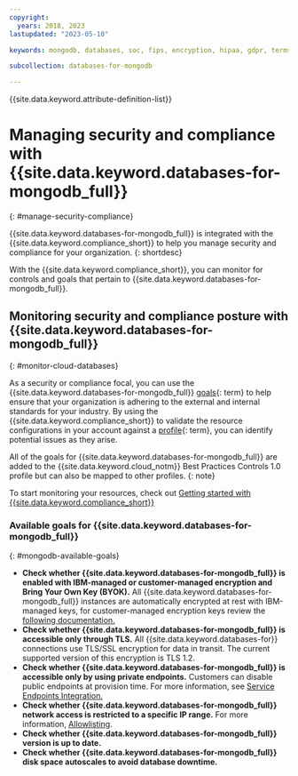 ```yaml
---
copyright:
  years: 2018, 2023
lastupdated: "2023-05-10"

keywords: mongodb, databases, soc, fips, encryption, hipaa, gdpr, terms, security goals, security and compliance, security

subcollection: databases-for-mongodb

---
```


{{site.data.keyword.attribute-definition-list}}

# Managing security and compliance with {{site.data.keyword.databases-for-mongodb_full}}
{: #manage-security-compliance}

{{site.data.keyword.databases-for-mongodb_full}} is integrated with the {{site.data.keyword.compliance_short}} to help you manage security and compliance for your organization.
{: shortdesc}

With the {{site.data.keyword.compliance_short}}, you can monitor for controls and goals that pertain to {{site.data.keyword.databases-for-mongodb_full}}.

## Monitoring security and compliance posture with {{site.data.keyword.databases-for-mongodb_full}}
{: #monitor-cloud-databases}

As a security or compliance focal, you can use the {{site.data.keyword.databases-for-mongodb_full}} [goals](#x2117978){: term} to help ensure that your organization is adhering to the external and internal standards for your industry. By using the {{site.data.keyword.compliance_short}} to validate the resource configurations in your account against a [profile](#x2034950){: term}, you can identify potential issues as they arise.

All of the goals for {{site.data.keyword.databases-for-mongodb_full}} are added to the {{site.data.keyword.cloud_notm}} Best Practices Controls 1.0 profile but can also be mapped to other profiles.
{: note}

To start monitoring your resources, check out [Getting started with {{site.data.keyword.compliance_short}}](/docs/security-compliance?topic-security-compliance-getting-started)

### Available goals for {{site.data.keyword.databases-for-mongodb_full}}
{: #mongodb-available-goals}

- **Check whether {{site.data.keyword.databases-for-mongodb_full}} is enabled with IBM-managed or customer-managed encryption and Bring Your Own Key (BYOK).** All {{site.data.keyword.databases-for-mongodb_full}} instances are automatically encrypted at rest with IBM-managed keys, for customer-managed encryption keys review the [following documentation.](/docs/cloud-databases?topic=cloud-databases-key-protect)
- **Check whether {{site.data.keyword.databases-for-mongodb_full}} is accessible only through TLS.** All {{site.data.keyword.databases-for}} connections use TLS/SSL encryption for data in transit. The current supported version of this encryption is TLS 1.2. 
- **Check whether {{site.data.keyword.databases-for-mongodb_full}} is accessible only by using private endpoints.** Customers can disable public endpoints at provision time. For more information, see [Service Endpoints Integration.](/docs/cloud-databases?topic=cloud-databases-service-endpoints)
- **Check whether {{site.data.keyword.databases-for-mongodb_full}} network access is restricted to a specific IP range.** For more information, [Allowlisting](/docs/cloud-databases?topic=cloud-databases-allowlisting).
- **Check whether {{site.data.keyword.databases-for-mongodb_full}} version is up to date.**
- **Check whether {{site.data.keyword.databases-for-mongodb_full}} disk space autoscales to avoid database downtime.**
